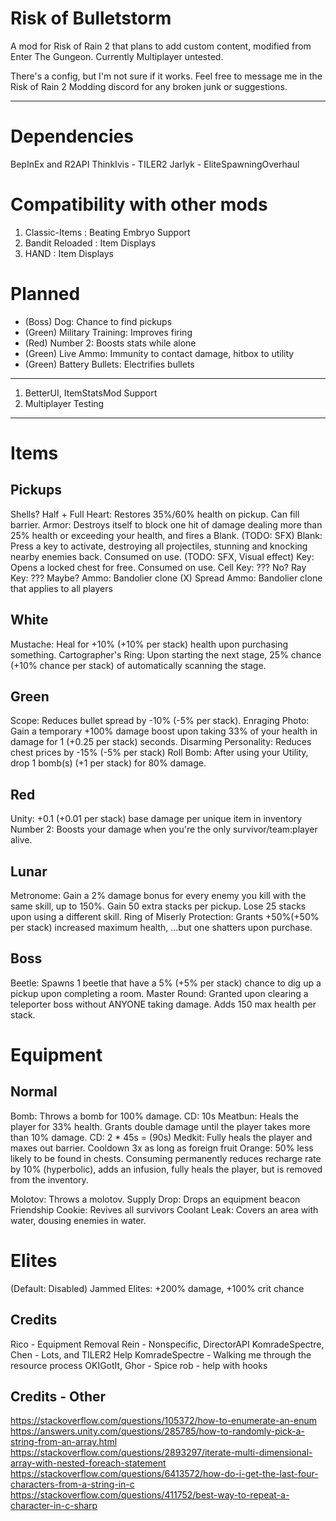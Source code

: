 # Risk of Bulletstorm
A mod for Risk of Rain 2 that plans to add custom content, modified from Enter The Gungeon. Currently Multiplayer untested.

There's a config, but I'm not sure if it works. Feel free to message me in the Risk of Rain 2 Modding discord for any broken junk or suggestions.
***
# Dependencies
BepInEx and R2API
ThinkIvis - TILER2
Jarlyk - EliteSpawningOverhaul

# Compatibility with other mods
1. Classic-Items : Beating Embryo Support
2. Bandit Reloaded : Item Displays
3. HAND : Item Displays

# Planned
* (Boss) Dog: Chance to find pickups
* (Green) Military Training: Improves firing
* (Red) Number 2: Boosts stats while alone
* (Green) Live Ammo: Immunity to contact damage, hitbox to utility
* (Green) Battery Bullets: Electrifies bullets
***
1. BetterUI, ItemStatsMod Support
2. Multiplayer Testing

***
# Items
## Pickups
Shells?
Half + Full Heart: Restores 35%/60% health on pickup. Can fill barrier.
Armor: Destroys itself to block one hit of damage dealing more than 25% health or exceeding your health, and fires a Blank. (TODO: SFX)
Blank: Press a key to activate, destroying all projectiles, stunning and knocking nearby enemies back. Consumed on use. (TODO: SFX, Visual effect)
Key: Opens a locked chest for free. Consumed on use.
Cell Key: ??? No?
Ray Key: ??? Maybe?
Ammo: Bandolier clone (X)
Spread Ammo: Bandolier clone that applies to all players

## White
Mustache: Heal for +10% (+10% per stack) health upon purchasing something.
Cartographer's Ring: Upon starting the next stage, 25% chance (+10% chance per stack) of automatically scanning the stage.

## Green
Scope: Reduces bullet spread by -10% (-5% per stack).
Enraging Photo: Gain a temporary +100% damage boost upon taking 33% of your health in damage for 1 (+0.25 per stack) seconds.
Disarming Personality: Reduces chest prices by -15% (-5% per stack)
Roll Bomb: After using your Utility, drop 1 bomb(s) (+1 per stack) for 80% damage.

## Red
Unity: +0.1 (+0.01 per stack) base damage per unique item in inventory
Number 2: Boosts your damage when you're the only survivor/team:player alive.

## Lunar
Metronome: Gain a 2% damage bonus for every enemy you kill with the same skill, up to 150%. Gain 50 extra stacks per pickup. Lose 25 stacks upon using a different skill.
Ring of Miserly Protection: Grants +50%(+50% per stack) increased maximum health, ...but one shatters upon purchase.

## Boss
Beetle: Spawns 1 beetle that have a 5% (+5% per stack) chance to dig up a pickup upon completing a room.
Master Round: Granted upon clearing a teleporter boss without ANYONE taking damage. Adds 150 max health per stack.

# Equipment
## Normal
Bomb: Throws a bomb for 100% damage. CD: 10s
Meatbun: Heals the player for 33% health. Grants double damage until the player takes more than 10% damage. CD: 2 * 45s = (90s)
Medkit: Fully heals the player and maxes out barrier. Cooldown 3x as long as foreign fruit
Orange: 50% less likely to be found in chests. Consuming permanently reduces recharge rate by 10% (hyperbolic), adds an infusion, fully heals the player, but is removed from the inventory.

Molotov: Throws a molotov.
Supply Drop: Drops an equipment beacon
Friendship Cookie: Revives all survivors
Coolant Leak: Covers an area with water, dousing enemies in water.

# Elites
(Default: Disabled) Jammed Elites: +200% damage, +100% crit chance

## Credits
Rico - Equipment Removal
Rein - Nonspecific, DirectorAPI
KomradeSpectre, Chen - Lots, and TILER2 Help
KomradeSpectre - Walking me through the resource process
OKIGotIt, Ghor - Spice
rob - help with hooks

## Credits - Other
https://stackoverflow.com/questions/105372/how-to-enumerate-an-enum
https://answers.unity.com/questions/285785/how-to-randomly-pick-a-string-from-an-array.html
https://stackoverflow.com/questions/2893297/iterate-multi-dimensional-array-with-nested-foreach-statement
https://stackoverflow.com/questions/6413572/how-do-i-get-the-last-four-characters-from-a-string-in-c
https://stackoverflow.com/questions/411752/best-way-to-repeat-a-character-in-c-sharp

